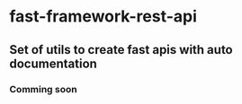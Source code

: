 # fast-framework-rest-api

## Set of utils to create fast apis with auto documentation

### Comming soon